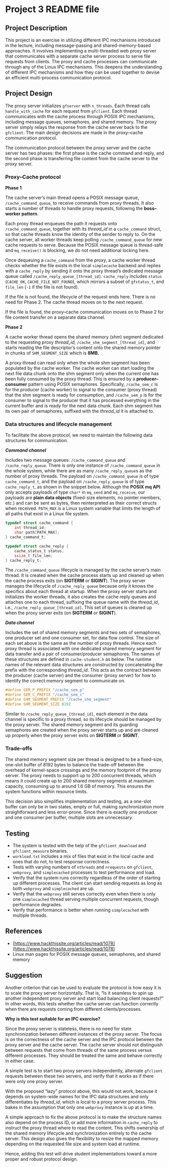 # Project 3 README file

## Project Description

This project is an exercise in utilizing different IPC mechanisms introduced in the lecture, including message-passing and shared-memory-based approaches. It involves implementing a multi-threaded web proxy server that communicates with a separate cache server process to serve file requests from clients. The proxy and cache processes can communicate through any of the Linux IPC mechanisms. This deepens the understanding of different IPC mechanisms and how they can be used together to devise an efficient multi-process communication protocol.

## Project Design

The proxy server initializes `gfserver` with `n_threads`. Each thread calls `handle_with_cache` for each request from `gfclient`. Each thread communicates with the cache process through POSIX IPC mechanisms, including message queues, semaphores, and shared memory. The proxy server simply relays the response from the cache server back to the `gfclient`. The main design decisions are made in the proxy–cache communication protocol.

The communication protocol between the proxy server and the cache server has two phases: the first phase is the cache command and reply, and the second phase is transferring file content from the cache server to the proxy server.

### Proxy–Cache protocol

**Phase 1**

The cache server’s main thread opens a POSIX message queue, `/cache_command_queue`, to receive commands from proxy threads. It also starts a number of threads to handle proxy requests, following the **boss–worker pattern**.

Each proxy thread enqueues the path it requests onto `/cache_command_queue`, together with its *thread_id* in a `cache_command` struct, so that cache threads know the identity of the sender to reply to. On the cache server, all worker threads keep polling `/cache_command_queue` for new cache requests to serve. Because the POSIX message queue is thread-safe and `mq_receive()` is blocking, we do not need additional locking here.

Once dequeuing a `cache_command` from the proxy, a cache worker thread checks whether the file exists in the local `simplecache` backend and replies with a `cache_reply` by sending it onto the proxy thread’s dedicated message queue called `/cache_reply_queue_[thread_id]`. `cache_reply` includes `status` (`CACHE_OK`, `CACHE_FILE_NOT_FOUND`), which mirrors a subset of `gfstatus_t`, and `file_len` (`-1` if the file is not found).

If the file is not found, the lifecycle of the request ends here. There is no need for Phase 2. The cache thread moves on to the next request.

If the file is found, the proxy–cache communication moves on to Phase 2 for file content transfer on a separate data channel.

**Phase 2**

A cache worker thread opens the shared memory (shm) segment dedicated to the requesting proxy *thread_id*, `/cache_shm_segment_[thread_id]`, and starts reading the file descriptor’s content onto the shared memory pointer in chunks of `SHM_SEGMENT_SIZE` which is **8MB.**

A proxy thread can read only when the whole shm segment has been populated by the cache worker. The cache worker can start loading the next file data chunk onto the shm segment only when the current one has been fully consumed by the proxy thread. This is ensured by a **producer–consumer** pattern using POSIX semaphores. Specifically, `/cache_sem_c` is for the producer (cache worker) to signal to the consumer (proxy thread) that the shm segment is ready for consumption, and `/cache_sem_p` is for the consumer to signal to the producer that it has processed everything in the current buffer and is ready for the next data chunk. Each shm segment has its own pair of semaphores, suffixed with the *thread_id* it is attached to.

### Data structures and lifecycle management

To facilitate the above protocol, we need to maintain the following data structures for communication.

***Command channel***

Includes two message queues: `/cache_command_queue` and `/cache_reply_queue`. There is only one instance of `/cache_command_queue` in the whole system, while there are as many `/cache_reply_queue`s as the number of proxy threads. The payload on `/cache_command_queue` is of type `cache_command_t`, and the payload on `/cache_reply_queue` is of type `cache_reply_t`, as shown in the snippet below. Although the **POSIX mq API** only accepts payloads of type `char*` in `mq_send` and `mq_receive`, our payloads are **plain data objects** (fixed-size elements, no pointer members, etc.) and can be sent as bytes, then reinterpreted as their correct structs when received. `PATH_MAX` is a Linux system variable that limits the length of all paths that exist in a Linux file system.

```c
typedef struct cache_command {
    int thread_id;
    char path[PATH_MAX];
} cache_command_t;

typedef struct cache_reply {
    cache_status_t status;
    ssize_t file_len;
} cache_reply_t;
```

The `/cache_command_queue` lifecycle is managed by the cache server’s main thread. It is created when the cache process starts up and cleaned up when the cache process exits (on **SIGTERM** or **SIGINT**). The proxy server manages the lifecycle of `/cache_reply_queue` because only it knows the specifics about each thread at startup. When the proxy server starts and initializes the worker threads, it also creates the cache reply queues and attaches one to each thread, suffixing the queue name with the *thread_id*, i.e., `/cache_reply_queue_[thread_id]`. This set of queues is cleaned up when the proxy server exits (on **SIGTERM** or **SIGINT**).

***Data channel***

Includes the set of shared memory segments and two sets of semaphores, one producer set and one consumer set, for data flow control. The size of each set above is the same as the number of proxy threads. Hence each proxy thread is associated with one dedicated shared memory segment for data transfer and a pair of consumer/producer semaphores. The names of these structures are defined in `cache-student.h` as below. The runtime names of the relevant data structures are constructed by concatenating the prefix with the corresponding *thread_id*. This acts as the contract between the producer (cache server) and the consumer (proxy server) for how to identify the correct memory segment to communicate on.

```c
#define SEM_P_PREFIX "/cache_sem_p"
#define SEM_C_PREFIX "/cache_sem_c"
#define SHM_SEGMENT_PREFIX "/cache_shm_segment"
#define SHM_SEGMENT_SIZE 8192
```

Similar to `/cache_reply_queue_[thread_id]`, each element in the data channel is specific to a proxy thread, so its lifecycle should be managed by the proxy server. The shared memory segment and its guarding semaphores are created when the proxy server starts up and are cleaned up properly when the proxy server exits on **SIGTERM** or **SIGINT**.

### Trade-offs

The shared memory segment size per thread is designed to be a fixed-size, one-slot buffer of 8192 bytes to balance the trade-off between the overhead of kernel-space crossings and the memory footprint of the proxy server. The proxy needs to support up to 200 concurrent threads, which means it could create up to 200 shared memory segments at maximum capacity, consuming up to around 1.6 GB of memory. This ensures the system functions within resource limits.

This decision also simplifies implementation and testing, as a one-slot buffer can only be in two states, empty or full, making synchronization more straightforward and less error-prone. Since there is exactly one producer and one consumer per buffer, multiple slots are unnecessary.

## Testing

- The system is tested with the help of the `gfclient_download` and `gfclient_measure` binaries.
- `workload.txt` includes a mix of files that exist in the local cache and ones that do not, to test response correctness.
- Tests with varying numbers of `nthreads` and `nrequests` on `gfclient`, `webproxy`, and `simplecached` processes to test performance and load.
- Verify that the system runs correctly regardless of the order of starting up different processes. The client can start sending requests as long as both `webproxy` and `simplecached` are up.
- Verify that the `webproxy` still serves correctly even when there is only one `simplecached` thread serving multiple concurrent requests, though performance degrades.
- Verify that performance is better when running `simplecached` with multiple threads.

## References

- [https://www.hackthissite.org/articles/read/1078](https://www.hackthissite.org/articles/read/1078)
- Linux man pages for POSIX message queues, semaphores, and shared memory

## Suggestion

Another criterion that can be used to evaluate the protocol is how easy it is to scale the proxy server horizontally. That is, “Is it seamless to spin up another independent proxy server and start load balancing client requests?” In other words, this tests whether the cache server can function correctly when there are requests coming from different clients/processes.

**Why is this test suitable for an IPC exercise?**

Since the proxy server is stateless, there is no need for state synchronization between different instances of the proxy server. The focus is on the correctness of the cache server and the IPC protocol between the proxy server and the cache server. The cache server should not distinguish between requests that come from threads of the same process versus different processes. They should be treated the same and behave correctly in either case.

A simple test is to start two proxy servers independently, alternate `gfclient` requests between these two servers, and verify that it works as if there were only one proxy server.

With the proposed “lazy” protocol above, this would not work, because it depends on system-wide names for the IPC data structures and only differentiates by *thread_id*, which is local to a proxy server process. This bakes in the assumption that only one `webproxy` instance is up at a time.

A simple approach to fix the above protocol is to make the structure names also depend on the process ID, or add more information in `cache_reply` to instruct the proxy thread where to read the content. This shifts ownership of the shared memory lifecycle and synchronization entirely to the cache server. This design also gives the flexibility to resize the mapped memory depending on the requested file size and system load at runtime.

Hence, adding this test will drive student implementations toward a more proper and robust protocol design.